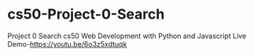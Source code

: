 # cs50-Project-0-Search
Project 0 Search cs50 Web Development with Python and Javascript
Live Demo-https://youtu.be/6o3z5xdtuqk
